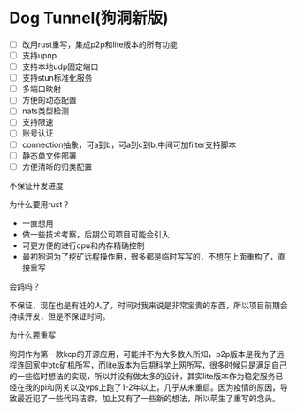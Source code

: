 # Dog Tunnel(狗洞新版)
- [ ] 改用rust重写，集成p2p和lite版本的所有功能
- [ ] 支持upnp
- [ ] 支持本地udp固定端口
- [ ] 支持stun标准化服务
- [ ] 多端口映射
- [ ] 方便的动态配置
- [ ] nats类型检测
- [ ] 支持限速
- [ ] 账号认证
- [ ] connection抽象，可a到b，可a到c到b,中间可加filter支持脚本
- [ ] 静态单文件部署
- [ ] 方便清晰的归类配置

不保证开发进度



为什么要用rust？

- 一直想用
- 做一些技术考察，后期公司项目可能会引入
- 可更方便的进行cpu和内存精确控制
- 最初狗洞为了挖矿远程操作用，很多都是临时写写的，不想在上面重构了，直接重写

会鸽吗？

​	不保证，现在也是有娃的人了，时间对我来说是非常宝贵的东西，所以项目前期会持续开发，但是不保证时间。

为什么要重写

​	狗洞作为第一款kcp的开源应用，可能并不为大多数人所知，p2p版本是我为了远程连回家中btc矿机所写，而lite版本为后期科学上网所写，很多时候只是满足自己的一些临时想法的实现，所以并没有做太多的设计，其实lite版本作为稳定服务已经在我的pi和网关以及vps上跑了1-2年以上，几乎从未重启。因为疫情的原因，导致最近犯了一些代码洁癖，加上又有了一些新的想法，所以萌生了重写的念头。